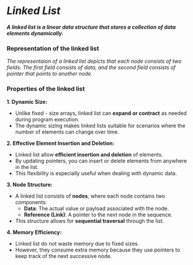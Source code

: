 # _Linked List_

***A linked list is a linear data structure that stores a collection of data elements dynamically.***

### Representation of the linked list
_The representaion of a linked list depicts that each node consists of two fields. The first field consists of data, and the second field consists of pointer that points to another node._

### Properties of the linked list
**1. Dynamic Size:**
  * Unlike fixed - size arrays, linked list can **expand or contract** as needed during program execution.
  * The dynamic sizing makes linked lists suitable for scenarios where the number of elements can change over time.

**2. Effective Element Insertion and Deletion:**
  * Linked list allow **efficient insertion and deletion** of elements.
  * By updating pointers, you can insert or delete elements from anywhere in the list.
  * This flexibility is especially useful when dealing with dynamic data.

**3. Node Structure:**
  * A linked list consists of **nodes**, where each node contains two components:
    * **Data**: The actual value or payload associated with the node.
    * **Reference (Link)**: A pointer to the next node in the sequence.
  * This structure allows for **sequential traversal** through the list.

**4. Memory Efficiency:**
  * Linked list do not waste memory due to fixed sizes.
  * However, they consume extra memory because they use pointers to keep track of the next successive node.

